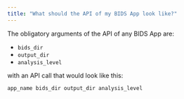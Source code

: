 ```yaml
---
title: "What should the API of my BIDS App look like?"
---
```


The obligatory arguments of the API of any BIDS App are:

- `bids_dir`
- `output_dir`
- `analysis_level`

with an API call that would look like this:

```bash
app_name bids_dir output_dir analysis_level
```
